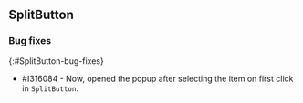 ## SplitButton

### Bug fixes

{:#SplitButton-bug-fixes}

* \#I316084 - Now, opened the popup after selecting the item on first click in `SplitButton`.